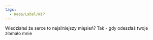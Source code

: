 ```yaml
---
tags:
  - Keep/Label/WIP
---
```


Wiedziałaś że serce to najsilniejszy mięsień? 
Tak - gdy odeszłaś twoje złamało mnie